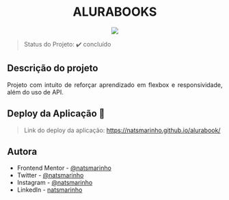 <h1 align='center'>ALURABOOKS</h1> 

<p align="center">
   <img src="http://img.shields.io/static/v1?label=STATUS&message=CONCLUIDO&color=GREEN&style=for-the-badge"/>
</p>

> Status do Projeto: :heavy_check_mark: concluído

## Descrição do projeto 

<p align="justify">
Projeto com intuito de reforçar aprendizado em flexbox e responsividade, além do uso de API.
</p>

## Deploy da Aplicação :dash:

> Link do deploy da aplicação: https://natsmarinho.github.io/alurabook/

## Autora

- Frontend Mentor - [@natsmarinho](https://www.frontendmentor.io/profile/natsmarinho)
- Twitter - [@natsmarinho](https://www.twitter.com/natsmarinho)
- Instagram - [@natsmarinho](https://www.instagram.com/natsmarinho/)
- LinkedIn - [natsmarinho](https://www.linkedin.com/in/natsmarinho/)
